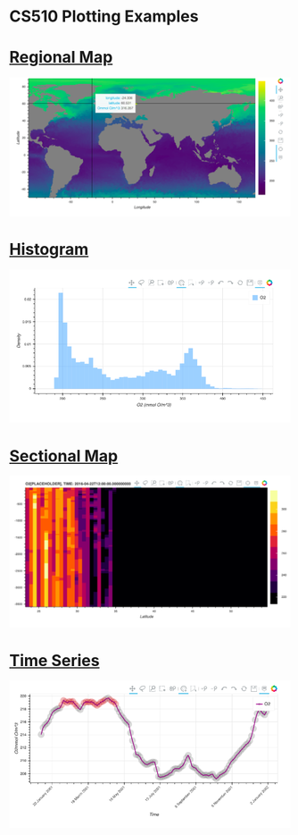 # CS510 Plotting Examples

# [Regional Map](https://veerg24.github.io/myonlinebook/03/regionalmap.html)
[![](regionalmap.png)](https://veerg24.github.io/myonlinebook/03/regionalmap.html)
# [Histogram](https://veerg24.github.io/myonlinebook/03/histogram.html)
[![](histogram.png)](https://veerg24.github.io/myonlinebook/03/histogram.html)
# [Sectional Map](https://veerg24.github.io/myonlinebook/03/sectionalmap.html)
[![](sectionalmap.png)](https://veerg24.github.io/myonlinebook/03/sectionalmap.html)
# [Time Series](https://veerg24.github.io/myonlinebook/03/timeseries.html)
[![](timeseries.png)](https://veerg24.github.io/myonlinebook/03/timeseries.html)